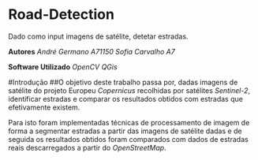 # Road-Detection
Dado como input imagens de satélite, detetar estradas.

**Autores** 
*André Germano A71150*
*Sofia Carvalho A7*

**Software Utilizado**
*OpenCV*
*QGis*

#Introdução
##O objetivo deste trabalho passa por, dadas imagens de satélite do projeto Europeu *Copernicus* recolhidas por satélites *Sentinel-2*, identificar estradas e comparar os resultados obtidos com estradas que efetivamente existem.

Para isto foram implementadas técnicas de processamento de imagem de forma a segmentar estradas a partir das imagens de satélite dadas e de seguida os resultados obtidos foram comparados com dados de estradas reais descarregados a partir do *OpenStreetMap*.
